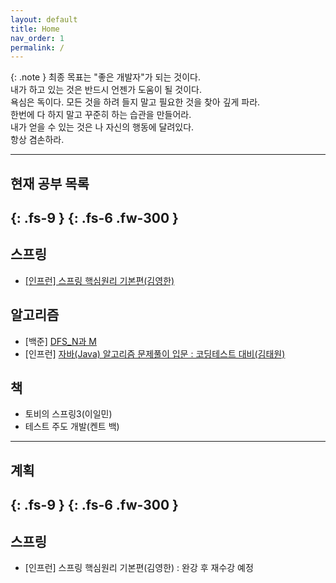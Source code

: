 ```yaml
---
layout: default
title: Home
nav_order: 1
permalink: /
---
```

{: .note }
최종 목표는 "좋은 개발자"가 되는 것이다.<br>
내가 하고 있는 것은 반드시 언젠가 도움이 될 것이다.<br>
욕심은 독이다. 모든 것을 하려 들지 말고 필요한 것을 찾아 깊게 파라.<br> 
한번에 다 하지 말고 꾸준히 하는 습관을 만들어라.<br>
내가 얻을 수 있는 것은 나 자신의 행동에 달려있다.<br>
항상 겸손하라.

---
## **현재 공부 목록**
{: .fs-9 }
{: .fs-6 .fw-300 }
---

## **스프링**
- [[인프런] 스프링 핵심원리 기본편(김영한)](https://www.inflearn.com/course/%EC%8A%A4%ED%94%84%EB%A7%81-%ED%95%B5%EC%8B%AC-%EC%9B%90%EB%A6%AC-%EA%B8%B0%EB%B3%B8%ED%8E%B8)

## **알고리즘**
- [백준] [DFS_N과 M](https://www.acmicpc.net/workbook/view/2052)
- [인프런] [자바(Java) 알고리즘 문제풀이 입문 : 코딩테스트 대비(김태원)](https://www.inflearn.com/course/%EC%9E%90%EB%B0%94-%EC%95%8C%EA%B3%A0%EB%A6%AC%EC%A6%98-%EB%AC%B8%EC%A0%9C%ED%92%80%EC%9D%B4-%EC%BD%94%ED%85%8C%EB%8C%80%EB%B9%84)

## **책**
- 토비의 스프링3(이일민)
- 테스트 주도 개발(켄트 백)

---

## **계획**
{: .fs-9 }
{: .fs-6 .fw-300 }
---


## **스프링**
- [인프런] 스프링 핵심원리 기본편(김영한) : 완강 후 재수강 예정